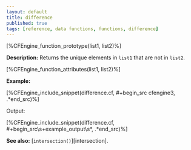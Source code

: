 ```yaml
---
layout: default
title: difference
published: true
tags: [reference, data functions, functions, difference]
---
```


[%CFEngine_function_prototype(list1, list2)%]

**Description:** Returns the unique elements in `list1` that are not in
`list2`.

[%CFEngine_function_attributes(list1, list2)%]

**Example:**

[%CFEngine_include_snippet(difference.cf, #\+begin_src cfengine3, .*end_src)%]

Output:

[%CFEngine_include_snippet(difference.cf, #\+begin_src\s+example_output\s*, .*end_src)%]

**See also:** [`intersection()`][intersection].
